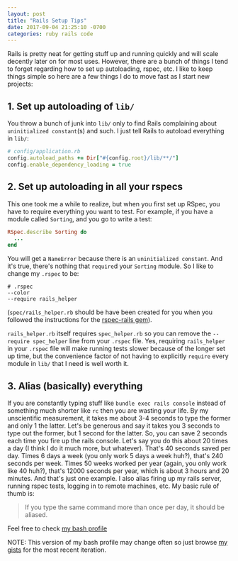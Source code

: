 ```yaml
---
layout: post
title: "Rails Setup Tips"
date: 2017-09-04 21:25:10 -0700
categories: ruby rails code
---
```


Rails is pretty neat for getting stuff up and running quickly and will scale decently later on for most uses.
However, there are a bunch of things I tend to forget regarding how to set up autoloading, rspec, etc.
I like to keep things simple so here are a few things I do to move fast as I start new projects:

## 1. Set up autoloading of `lib/`

You throw a bunch of junk into `lib/` only to find Rails complaining about `uninitialized constant`(s) and such.
I just tell Rails to autoload everything in `lib/`:

```ruby
# config/application.rb
config.autoload_paths += Dir["#{config.root}/lib/**/"]
config.enable_dependency_loading = true
```

## 2. Set up autoloading in all your rspecs

This one took me a while to realize, but when you first set up RSpec, you have to require everything you want to test.
For example, if you have a module called `Sorting`, and you go to write a test:

```ruby
RSpec.describe Sorting do
  ...
end
```

You will get a `NameError` because there is an `uninitialized constant`.
And it's true, there's nothing that `require`d your `Sorting` module.
So I like to change my `.rspec` to be:

```
# .rspec
--color
--require rails_helper
```

(`spec/rails_helper.rb` should be have been created for you when you followed the instructions for the [rspec-rails gem](https://github.com/rspec/rspec-rails)).

`rails_helper.rb` itself requires `spec_helper.rb` so you can remove the `--require spec_helper` line from your `.rspec` file.
Yes, requiring `rails_helper` in your `.rspec` file will make running tests slower because of the longer set up time, but
the convenience factor of not having to explicitly `require` every module in `lib/` that I need is well worth it.

## 3. Alias (basically) everything

If you are constantly typing stuff like `bundle exec rails console` instead of something much shorter like `rc` then you are wasting your life.
By my unscientific measurement, it takes me about 3-4 seconds to type the former and only 1 the latter. Let's be generous and
say it takes you 3 seconds to type out the former, but 1 second for the latter. So, you can save 2 seconds each time you fire up
the rails console. Let's say you do this about 20 times a day (I think I do it much more, but whatever). That's 40 seconds
saved per day. Times 6 days a week (you only work 5 days a week huh?), that's 240 seconds per week. Times 50 weeks worked per year
(again, you only work like 40 huh?), that's 12000 seconds per year, which is about 3 hours and 20 minutes. And that's just one example.
I also alias firing up my rails server, running rspec tests, logging in to remote machines, etc. My basic rule of thumb is:

> If you type the same command more than once per day, it should be aliased.

Feel free to check [my bash profile](https://gist.github.com/abeland/04529fcc239d1e5308695a97897510cb)

NOTE: This version of my bash profile may change often so just browse [my gists](https://gist.github.com/abeland) for the most recent iteration.

